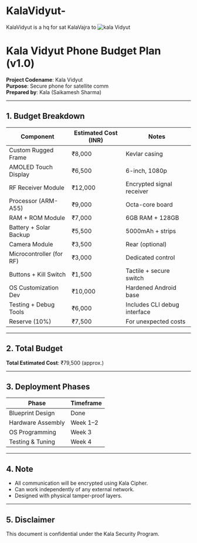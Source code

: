 # KalaVidyut-
KalaVidyut is a hq  for sat KalaVajra to
![kala Vidyut](https://github.com/Kalasaikamesh944/Kala-Vidyut-/blob/main/file_0000000047e051f7afd94f2a368cbb84_conversation_id%3D67f644f0-8718-800b-a724-0f5004bf33e6%26message_id%3D13f50c24-6ccf-4885-bd97-46cbd6583265.png)

# Kala Vidyut Phone Budget Plan (v1.0)

**Project Codename**: Kala Vidyut  
**Purpose**: Secure phone for satellite comm  
**Prepared by**: Kala (Saikamesh Sharma)

---

## 1. Budget Breakdown

| Component               | Estimated Cost (INR) | Notes |
|-------------------------|----------------------|-------|
| Custom Rugged Frame     | ₹8,000               | Kevlar casing |
| AMOLED Touch Display    | ₹6,500               | 6-inch, 1080p |
| RF Receiver Module      | ₹12,000              | Encrypted signal receiver |
| Processor (ARM-A55)     | ₹9,000               | Octa-core board |
| RAM + ROM Module        | ₹7,000               | 6GB RAM + 128GB |
| Battery + Solar Backup  | ₹5,500               | 5000mAh + strips |
| Camera Module           | ₹3,500               | Rear (optional) |
| Microcontroller (for RF)| ₹3,000               | Dedicated control |
| Buttons + Kill Switch   | ₹1,500               | Tactile + secure switch |
| OS Customization Dev    | ₹10,000              | Hardened Android base |
| Testing + Debug Tools   | ₹6,000               | Includes CLI debug interface |
| Reserve (10%)           | ₹7,500               | For unexpected costs |

---

## 2. Total Budget

**Total Estimated Cost**: ₹79,500 (approx.)

---

## 3. Deployment Phases

| Phase             | Timeframe |
|-------------------|-----------|
| Blueprint Design  | Done      |
| Hardware Assembly | Week 1–2  |
| OS Programming    | Week 3    |
| Testing & Tuning  | Week 4    |

---

## 4. Note

- All communication will be encrypted using Kala Cipher.
- Can work independently of any external network.
- Designed with physical tamper-proof layers.

---

## 5. Disclaimer

This document is confidential under the Kala Security Program.
